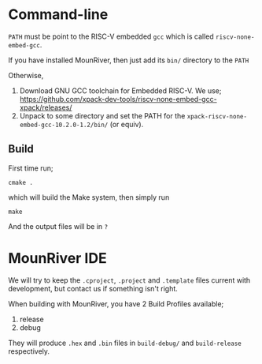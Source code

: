 
# Command-line
`PATH` must be point to the RISC-V embedded `gcc` which is called `riscv-none-embed-gcc`. 

If you have installed MounRiver, then just add its `bin/` directory to the `PATH`

Otherwise,

1. Download GNU GCC toolchain for Embedded RISC-V. We use; https://github.com/xpack-dev-tools/riscv-none-embed-gcc-xpack/releases/
1. Unpack to some directory and set the PATH for the `xpack-riscv-none-embed-gcc-10.2.0-1.2/bin/` (or equiv).

## Build
First time run;
```shell
cmake .
```

which will build the Make system, then simply run 
```shell
make
```
And the output files will be in `?`


# MounRiver IDE
We will try to keep the `.cproject`, `.project` and `.template` files current with development, but
contact us if something isn't right.

When building with MounRiver, you have 2 Build Profiles available;
1. release
2. debug

They will produce `.hex` and `.bin` files in `build-debug/` and `build-release` respectively.
